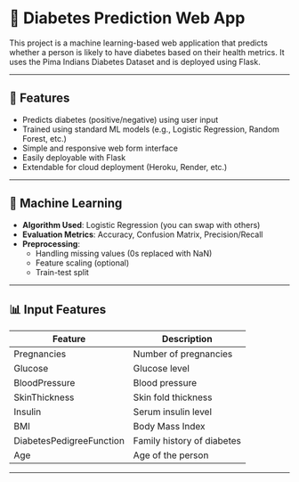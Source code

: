 # 🧪 Diabetes Prediction Web App

This project is a machine learning-based web application that predicts whether a person is likely to have diabetes based on their health metrics. It uses the Pima Indians Diabetes Dataset and is deployed using Flask.

---

## 🚀 Features

- Predicts diabetes (positive/negative) using user input
- Trained using standard ML models (e.g., Logistic Regression, Random Forest, etc.)
- Simple and responsive web form interface
- Easily deployable with Flask
- Extendable for cloud deployment (Heroku, Render, etc.)

---

## 🧠 Machine Learning

- **Algorithm Used**: Logistic Regression (you can swap with others)
- **Evaluation Metrics**: Accuracy, Confusion Matrix, Precision/Recall
- **Preprocessing**:
  - Handling missing values (0s replaced with NaN)
  - Feature scaling (optional)
  - Train-test split

---

## 📊 Input Features

| Feature                   | Description                       |
|--------------------------|-----------------------------------|
| Pregnancies              | Number of pregnancies             |
| Glucose                  | Glucose level                     |
| BloodPressure            | Blood pressure                    |
| SkinThickness            | Skin fold thickness               |
| Insulin                  | Serum insulin level               |
| BMI                      | Body Mass Index                   |
| DiabetesPedigreeFunction | Family history of diabetes        |
| Age                      | Age of the person                 |

---



